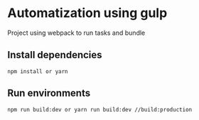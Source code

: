 # Automatization using gulp

Project using webpack to run tasks and bundle

## Install dependencies

```
npm install or yarn
```
## Run environments

```
npm run build:dev or yarn run build:dev //build:production
```